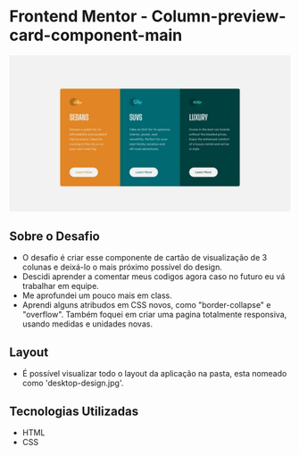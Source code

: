 # Frontend Mentor - Column-preview-card-component-main

<img src="desktop-design.jpg">

## Sobre o Desafio

- O desafio é criar esse componente de cartão de visualização de 3 colunas e deixá-lo o mais próximo possível do design.
- Descidi aprender a comentar meus codigos agora caso no futuro eu vá trabalhar em equipe.
- Me aprofundei um pouco mais em class.
- Aprendi alguns atribudos em CSS novos, como "border-collapse" e "overflow". Também foquei em criar uma pagina totalmente responsiva, usando medidas e unidades novas.


## Layout

- É possível visualizar todo o layout da aplicação na pasta, esta nomeado como 'desktop-design.jpg'.

## Tecnologias Utilizadas

- HTML
- CSS
